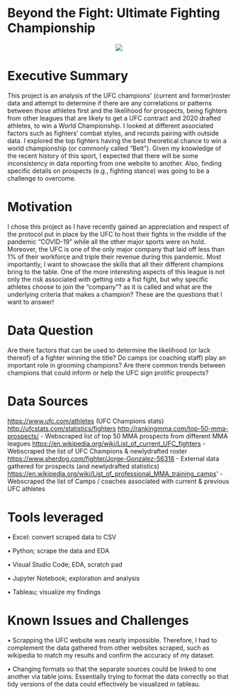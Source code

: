 # Beyond the Fight: Ultimate Fighting Championship  

<p align="center">
  <img src="https://github.com/jbtchampo/Capstone-Project/blob/main/UFC_NewBeltInfoGraphic.jpg">
</p>



# Executive Summary

This project is an analysis of the UFC champions' (current and former)roster data and attempt to determine if there are any correlations or patterns between those athletes first and the likelihood for prospects, being fighters from other leagues that are likely to get a UFC contract and 2020 drafted athletes, to win a World Championship. 
I looked at different associated factors such as fighters’ combat styles, and records pairing with outside data. I explored the top fighters having the best theoretical chance to win a world championship (or commonly called “Belt”). Given my knowledge of the recent history of this sport, I expected that there will be some inconsistency in data reporting from one website to another. Also, finding specific details on prospects (e.g., fighting stance) was going to be a challenge to overcome.


# Motivation

I chose this project as I have recently gained an appreciation and respect of the protocol put in place by the UFC to host their fights in the middle of the pandemic “COVID-19” while all the other major sports were on hold. Moreover, the UFC is one of the only major company that laid off less than 1% of their workforce and triple their revenue during this pandemic. Most importantly, I want to showcase the skills that all their different champions bring to the table. 
One of the more interesting aspects of this league is not only the risk associated with getting into a fist fight, but why specific athletes choose to join the “company”? as it is called and what are the underlying criteria that makes a champion? These are the questions that I want to answer!


# Data Question

Are there factors that can be used to determine the likelihood (or lack thereof) of a fighter winning the title? Do camps (or coaching staff) play an important role in grooming champions? Are there common trends between champions that could inform or help the UFC sign prolific prospects? 


# Data Sources

https://www.ufc.com/athletes (UFC Champions  stats)
http://ufcstats.com/statistics/fighters
http://rankingmma.com/top-50-mma-prospects/ - Webscraped list of top 50 MMA prospects from different MMA leagues
https://en.wikipedia.org/wiki/List_of_current_UFC_fighters  - Webscraped the list of UFC Champions & newlydrafted roster
https://www.sherdog.com/fighter/Jorge-Gonzalez-56318 - External data gathered for prospects (and newlydrafted statistics)
https://en.wikipedia.org/wiki/List_of_professional_MMA_training_camps' - Webscraped the list of Camps / coaches associated with current & previous UFC athletes


# Tools leveraged

•	Excel: convert scraped data to CSV 

•	Python; scrape the data and EDA

•	Visual Studio Code; EDA, scratch pad

•	Jupyter Notebook; exploration and analysis

•	Tableau; visualize my findings


# Known Issues and Challenges

•	Scrapping the UFC website was nearly impossible. Therefore, I had to complement the data gathered from other websites scraped, such as wikipedia to match my results and confirm the accuracy of my dataset.

•	Changing formats so that the separate sources could be linked to one another via table joins. Essentially trying to format the data correctly so that tidy versions of the data could effectively be visualized in tableau. 

